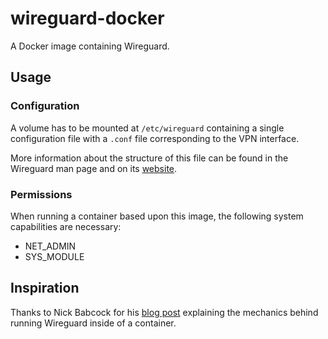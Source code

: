 # wireguard-docker

A Docker image containing Wireguard.

## Usage

### Configuration

A volume has to be mounted at `/etc/wireguard` containing a single
configuration file with a `.conf` file corresponding to the VPN
interface.

More information about the structure of this file can be found in the
Wireguard man page and on its [website](https://www.wireguard.com/).

### Permissions

When running a container based upon this image, the following system
capabilities are necessary:
- NET_ADMIN
- SYS_MODULE

## Inspiration

Thanks to Nick Babcock for his [blog
post](https://nbsoftsolutions.com/blog/routing-select-docker-containers-through-wireguard-vpn)
explaining the mechanics behind running Wireguard inside of a
container.
